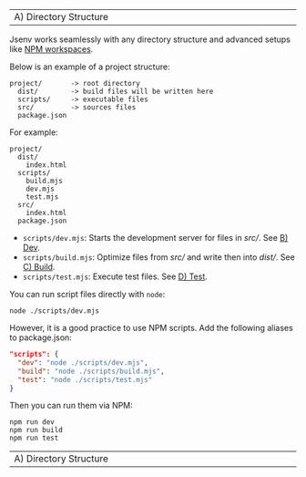 <!-- TITLE: A) Directory Structure -->

<!-- PLACEHOLDER_START:NAV_PREV_NEXT -->

<table>
  <tr>
    <td width="2000px" align="left" nowrap>
      A) Directory Structure
    </td>
    <td width="2000px" align="right" nowrap>
      <a href="../b_dev/b_dev.md">&gt; B) Dev</a>
    </td>
  </tr>
</table>

<!-- PLACEHOLDER_END -->

Jsenv works seamlessly with any directory structure and advanced setups like [NPM workspaces](https://docs.npmjs.com/cli/v8/using-npm/workspaces).

Below is an example of a project structure:

```console
project/       -> root directory
  dist/        -> build files will be written here
  scripts/     -> executable files
  src/         -> sources files
  package.json
```

For example:

```console
project/
  dist/
    index.html
  scripts/
    build.mjs
    dev.mjs
    test.mjs
  src/
    index.html
  package.json
```

- `scripts/dev.mjs`: Starts the development server for files in _src/_. See [B) Dev](../b_dev/b_dev.md).
- `scripts/build.mjs`: Optimize files from _src/_ and write then into _dist/_. See [C) Build](../c_build/c_build.md).
- `scripts/test.mjs`: Execute test files. See [D) Test](../d_test/d_test.md).

You can run script files directly with `node`:

```console
node ./scripts/dev.mjs
```

However, it is a good practice to use NPM scripts. Add the following aliases to package.json:

```json
"scripts": {
  "dev": "node ./scripts/dev.mjs",
  "build": "node ./scripts/build.mjs",
  "test": "node ./scripts/test.mjs"
}
```

Then you can run them via NPM:

```console
npm run dev
npm run build
npm run test
```

<!-- PLACEHOLDER_START:NAV_PREV_NEXT -->

<table>
  <tr>
    <td width="2000px" align="left" nowrap>
      A) Directory Structure
    </td>
    <td width="2000px" align="right" nowrap>
      <a href="../b_dev/b_dev.md">&gt; B) Dev</a>
    </td>
  </tr>
</table>

<!-- PLACEHOLDER_END -->
